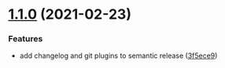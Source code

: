 # [1.1.0](https://github.com/paschdan/pr-conventions-action/compare/v1.0.0...v1.1.0) (2021-02-23)


### Features

* add changelog and git plugins to semantic release ([3f5ece9](https://github.com/paschdan/pr-conventions-action/commit/3f5ece93eff44f5b646bb44ecf5af1028759a1c5))
